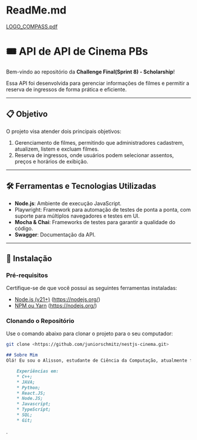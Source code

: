 # ReadMe.md

[LOGO_COMPASS.pdf](Mapa_Mental\LOGO_COMPASS.png)

# 🎟️ API de **API de Cinema PBs**

Bem-vindo ao repositório da **Challenge Final(Sprint 8) - Scholarship**!

Essa API foi desenvolvida para gerenciar informações de filmes e permitir a reserva de ingressos de forma prática e eficiente.  

---

## 📋 **Objetivo**

O projeto visa atender dois principais objetivos:

1. Gerenciamento de filmes, permitindo que administradores cadastrem, atualizem, listem e excluam filmes.
2. Reserva de ingressos, onde usuários podem selecionar assentos, preços e horários de exibição.

---

## 🛠️ **Ferramentas e Tecnologias Utilizadas**

- **Node.js**: Ambiente de execução JavaScript.
- Playwright: Framework para automação de testes de ponta a ponta, com suporte para múltiplos navegadores e testes em UI.
- **Mocha & Chai**: Frameworks de testes para garantir a qualidade do código.
- **Swagger**: Documentação da API.

---

## 🚀 **Instalação**

### **Pré-requisitos**

Certifique-se de que você possui as seguintes ferramentas instaladas:

- [Node.js (v21+)](https://nodejs.org/) (https://nodejs.org/)
- [NPM ou Yarn](https://nodejs.org/) (https://nodejs.org/)

### **Clonando o Repositório**

Use o comando abaixo para clonar o projeto para o seu computador:

```bash
git clone <https://github.com/juniorschmitz/nestjs-cinema.git>

```

```markdown
## Sobre Mim
Olá! Eu sou o Alisson, estudante de Ciência da Computação, atualmente focado na área de Quality AI. Neste repositório, compartilho um pouco do que estou aprendendo e desenvolvendo durante a Sprint 1 do projeto PB QualityAI.

    Experiências em:
    * C++;
    * JAVA;
    * Python;
    * React.JS;
    * Node.JS;
    * Javascript;
    * TypeScript;
    * SQL;
    * Git;  
```

.
